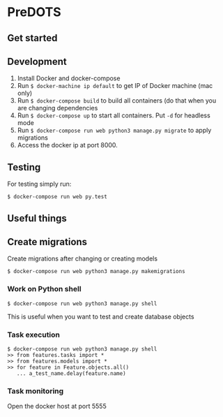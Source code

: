 # PreDOTS


## Get started
## Development
1. Install Docker and docker-compose
2. Run `$ docker-machine ip default` to get IP of Docker machine (mac only)
3. Run `$ docker-compose build` to build all containers (do that when you are changing dependencies
4. Run `$ docker-compose up` to start all containers. Put `-d` for headless mode
5. Run `$ docker-compose run web python3 manage.py migrate` to apply migrations
6. Access the docker ip at port 8000.

## Testing
For testing simply run:

```
$ docker-compose run web py.test
```
## Useful things
## Create migrations
Create migrations after changing or creating models
```
$ docker-compose run web python3 manage.py makemigrations
```
### Work on Python shell
```
$ docker-compose run web python3 manage.py shell
```
This is useful when you want to test and create database objects

### Task execution
```
$ docker-compose run web python3 manage.py shell
>> from features.tasks import *
>> from features.models import *
>> for feature in Feature.objects.all() 
   ... a_test_name.delay(feature.name)
```

### Task monitoring
Open the docker host at port 5555
